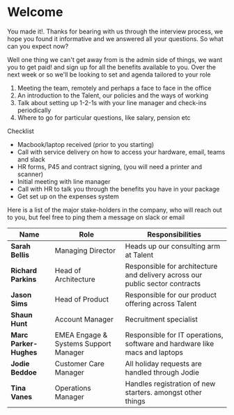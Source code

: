 # Welcome

You made it!. Thanks for bearing with us through the interview process, we hope you found it informative and we answered all 
your questions. So what can you expect now?

Well one thing we can't get away from is the admin side of things, we want you to get paid! and sign up for all the benefits available
to you. Over the next week or so we'll be looking to set and agenda tailored to your role
1. Meeting the team, remotely and perhaps a face to face in the office 
2. An introduction to the Talent, our policies and the ways of working
3. Talk about setting up 1-2-1s with your line manager and check-ins periodically
4. Where to go for particular questions, like salary, pension etc

Checklist

- Macbook/laptop received (prior to you starting)
- Call with service delivery on how to access your hardware, email, teams and slack
- HR forms, P45 and contract signing, (you will need a printer and scanner)
- Initial meeting with line manager
- Call with HR to talk you through the benefits you have in your package 
- Get set up on the expenses system

Here is a list of the major stake-holders in the company, who will reach out to you, but feel free to ping them a message on slack or email

| Name      | Role | Responsibilities |
| ----------- | ----------- | --- |
| **Sarah Bellis**      | Managing Director       | Heads up our consulting arm at Talent |
| **Richard Parkins**   | Head of Architecture  | Responsible for architecture and delivery across our public sector contracts  |
| **Jason Sims**   | Head of Product  | Responsible for our product offering across Talent |
| **Shaun Hunt**   | Account Manager  | Recruitment specialist |
| **Marc Parker-Hughes**   | EMEA Engage & Systems Support Manager  | Responsible for IT operations, software and hardware like macs and laptops |
| **Jodie Beddoe**| Customer Care Manager | All holiday requests are handled through Jodie |
| **Tina Vanes**| Operations Manager | Handles registration of new starters. amongst other things |



